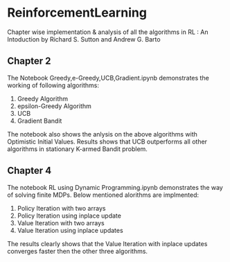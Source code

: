 # ReinforcementLearning
Chapter wise implementation &amp; analysis of all the algorithms in RL : An Intoduction by Richard S. Sutton and Andrew G. Barto


## Chapter 2

The Notebook Greedy,e-Greedy,UCB,Gradient.ipynb demonstrates the working of following algorithms:
  1. Greedy Algorithm
  2. epsilon-Greedy Algorithm
  3. UCB
  4. Gradient Bandit
  
The notebook also shows the anlysis on the above algorithms with Optimistic Initial Values. Results shows that UCB outperforms all other algorithms in stationary K-armed Bandit problem.

## Chapter 4

The notebook RL using Dynamic Programming.ipynb demonstrates the way of solving finite MDPs. Below mentioned alorithms are implmented:
  1. Policy Iteration with two arrays
  2. Policy Iteration using inplace update
  3. Value Iteration with two arrays
  4. Value Iteration using inplace updates
  
The results clearly shows that the Value Iteration with inplace updates converges faster then the other three algorithms.
